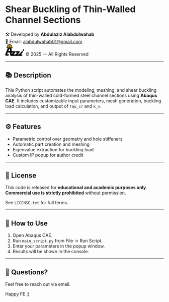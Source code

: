# Shear Buckling of Thin-Walled Channel Sections

🛠️ Developed by **Abdulaziz Alabdulwahab**  
📧 Email: alabdulwahab01@gmail.com  
![Logo](Logo.png) © 2025 — All Rights Reserved

---

## 📚 Description

This Python script automates the modeling, meshing, and shear buckling analysis of thin-walled cold-formed steel channel sections using **Abaqus CAE**. It includes customizable input parameters, mesh generation, buckling load calculation, and output of `Tau_cr` and `k_v`.

---

## ⚙️ Features

- Parametric control over geometry and hole stiffeners
- Automatic part creation and meshing
- Eigenvalue extraction for buckling load
- Custom IP popup for author credit

---

## 📝 License

This code is released for **educational and academic purposes only**.  
**Commercial use is strictly prohibited** without permission.

See `LICENSE.txt` for full terms.

---

## 🧪 How to Use

1. Open Abaqus CAE.
2. Run `main_script.py` from File → Run Script.
3. Enter your parameters in the popup window.
4. Results will be shown in the console.

---

## 💬 Questions?

Feel free to reach out via email.

Happy FE ;)

